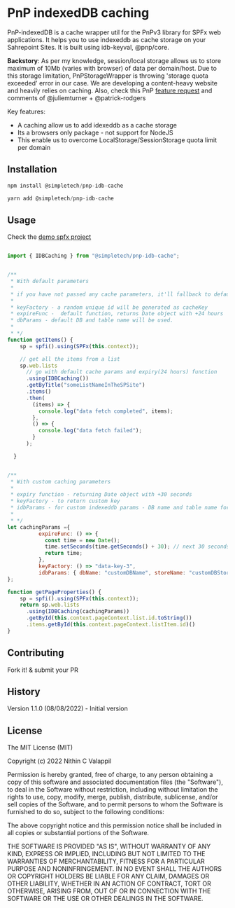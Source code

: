 # PnP indexedDB caching

PnP-indexedDB is a cache wrapper util for the PnPv3 library for SPFx web applications. It helps you to use indexeddb as cache storage on your Sahrepoint Sites. It is built using idb-keyval, @pnp/core.

**Backstory**: As per my knowledge, session/local storage allows us to store maximum of 10Mb (varies with browser) of data per domain/host. Due to this storage limitation, PnPStorageWrapper is throwing 'storage quota exceeded' error in our case. We are developing a content-heavy website and heavily relies on caching. Also, check this PnP [feature request](https://github.com/pnp/pnpjs/issues/2046) and comments of @juliemturner + @patrick-rodgers

Key features:

- A caching allow us to add idexeddb as a cache storage
- Its a browsers only package - not support for NodeJS
- This enable us to overcome LocalStorage/SessionStorage quota limit per domain

## Installation

```JavaScript
npm install @simpletech/pnp-idb-cache

yarn add @simpletech/pnp-idb-cache

```

## Usage

Check the [demo spfx project](https://github.com/nithincvpoyyil/idb-cache-spfx)

```JavaScript

import { IDBCaching } from "@simpletech/pnp-idb-cache";


/**
 * With default parameters
 *
 * if you have not passed any cache parameters, it'll fallback to default parameters as follows
 *
 * keyFactory - a random unique id will be generated as cacheKey
 * expireFunc -  default function, returns Date object with +24 hours
 * dbParams - default DB and table name will be used.
 *
 * */
function getItems() {
    sp = spfi().using(SPFx(this.context));

    // get all the items from a list
    sp.web.lists
      // go with default cache params and expiry(24 hours) function
      .using(IDBCaching())
      .getByTitle("someListNameInTheSPSite")
      .items()
      .then(
        (items) => {
          console.log("data fetch completed", items);
        },
        () => {
          console.log("data fetch failed");
        }
      );

  }


/**
 * With custom caching parameters
 *
 * expiry function - returning Date object with +30 seconds
 * keyFactory - to return custom key
 * idbParams - for custom indexeddb params - DB name and table name for cache storage
 *
 * */
let cachingParams ={
          expireFunc: () => {
            const time = new Date();
            time.setSeconds(time.getSeconds() + 30); // next 30 seconds
            return time;
          },
          keyFactory: () => "data-key-3",
          idbParams: { dbName: "customDBName", storeName: "customDBStoreName" }
};

function getPageProperties() {
    sp = spfi().using(SPFx(this.context));
    return sp.web.lists
      .using(IDBCaching(cachingParams))
      .getById(this.context.pageContext.list.id.toString())
      .items.getById(this.context.pageContext.listItem.id)()
}


```

## Contributing

Fork it! & submit your PR

## History

Version 1.1.0 (08/08/2022) - Initial version

## License

The MIT License (MIT)

Copyright (c) 2022 Nithin C Valappil

Permission is hereby granted, free of charge, to any person obtaining a copy of this software and associated documentation files (the "Software"), to deal in the Software without restriction, including without limitation the rights to use, copy, modify, merge, publish, distribute, sublicense, and/or sell copies of the Software, and to permit persons to whom the Software is furnished to do so, subject to the following conditions:

The above copyright notice and this permission notice shall be included in all copies or substantial portions of the Software.

THE SOFTWARE IS PROVIDED "AS IS", WITHOUT WARRANTY OF ANY KIND, EXPRESS OR IMPLIED, INCLUDING BUT NOT LIMITED TO THE WARRANTIES OF MERCHANTABILITY, FITNESS FOR A PARTICULAR PURPOSE AND NONINFRINGEMENT. IN NO EVENT SHALL THE AUTHORS OR COPYRIGHT HOLDERS BE LIABLE FOR ANY CLAIM, DAMAGES OR OTHER LIABILITY, WHETHER IN AN ACTION OF CONTRACT, TORT OR OTHERWISE, ARISING FROM, OUT OF OR IN CONNECTION WITH THE SOFTWARE OR THE USE OR OTHER DEALINGS IN THE SOFTWARE.
